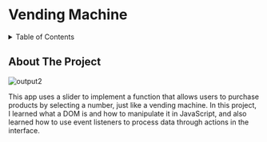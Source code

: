 # Vending Machine

<!-- TABLE OF CONTENTS -->
<details>
  <summary>Table of Contents</summary>
  <ol>
    <li>
      <a href="#about-the-project">About The Project</a>
    </li>
  </ol>
</details>

<!-- ABOUT THE PROJECT -->
## About The Project

![output2](https://user-images.githubusercontent.com/66197642/142332749-1af866a6-eb82-4c52-a700-217ab2f5a076.gif)


This app uses a slider to implement a function that allows users to purchase products by selecting a number, just like a vending machine. In this project, I learned what a DOM is and how to manipulate it in JavaScript, and also learned how to use event listeners to process data through actions in the interface.

